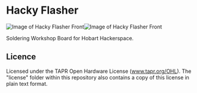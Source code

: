 # Hacky Flasher

![Image of Hacky Flasher Front](https://splatski.github.io/hackyflasher/PCB-Front.png)![Image of Hacky Flasher Front](https://splatski.github.io/hackyflasher/PCB-Back.png)

Soldering Workshop Board for Hobart Hackerspace.

## Licence
Licensed under the TAPR Open Hardware License (www.tapr.org/OHL). The "license" folder within this repository also contains a copy of this license in plain text format.
